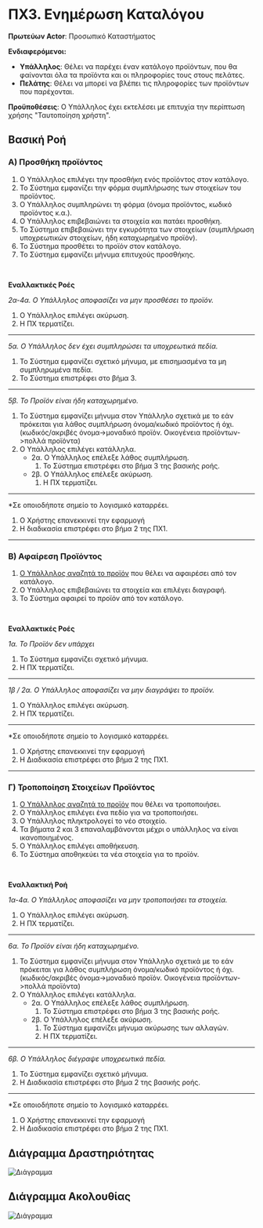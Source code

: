 # ΠΧ3. Ενημέρωση Καταλόγου

**Πρωτεύων Actor**: Προσωπικό Καταστήματος  

**Ενδιαφερόμενοι:**
- **Υπάλληλος**: Θέλει να παρέχει έναν κατάλογο προϊόντων, που θα φαίνονται όλα τα προϊόντα και οι πληροφορίες τους στους πελάτες.  
- **Πελάτης**: Θέλει να μπορεί να βλέπει τις πληροφορίες των προϊόντων που παρέχονται.

**Προϋποθέσεις**: Ο Υπάλληλος έχει εκτελέσει με επιτυχία την περίπτωση χρήσης "Ταυτοποίηση χρήστη".


## Βασική Ροή

### Α) Προσθήκη προϊόντος

1. Ο Υπάλληλος επιλέγει την προσθήκη ενός προϊόντος στον κατάλογο.
2. Το Σύστημα εμφανίζει την φόρμα συμπλήρωσης των στοιχείων του προϊόντος. 
3. Ο Υπάλληλος συμπληρώνει τη φόρμα (όνομα προϊόντος, κωδικό προϊόντος κ.α.).
4. Ο Υπάλληλος επιβεβαιώνει τα στοιχεία και πατάει προσθήκη.
5. Το Σύστημα επιβεβαιώνει την εγκυρότητα των στοιχείων (συμπλήρωση υποχρεωτικών στοιχείων, ήδη καταχωρημένο προϊόν).
6. Το Σύστημα προσθέτει το προϊόν στον κατάλογο.
7. Το Σύστημα εμφανίζει μήνυμα επιτυχούς προσθήκης.

</br>

**Εναλλακτικές Ροές**

*2α-4α. Ο Υπάλληλος αποφασίζει να μην προσθέσει το προϊόν.*
1. Ο Υπάλληλος επιλέγει ακύρωση.
2. Η ΠΧ τερματίζει.
---

*5α. Ο Υπάλληλος δεν έχει συμπληρώσει τα υποχρεωτικά πεδία.*
1. Το Σύστημα εμφανίζει σχετικό μήνυμα, με επισημασμένα τα μη συμπληρωμένα πεδία.
2. Το Σύστημα επιστρέφει στο βήμα 3.
---

*5β. Το Προϊόν είναι ήδη καταχωρημένο.*
1. Το Σύστημα εμφανίζει μήνυμα στον Υπάλληλο σχετικά με το εάν πρόκειται για λάθος συμπλήρωση όνομα/κωδικό προϊόντος ή όχι.
   (κωδικός/ακριβές όνομα->μοναδικό προϊόν. Οικογένεια προϊόντων->πολλά προϊόντα)
2. Ο Υπάλληλος επιλέγει κατάλληλα.
    * 2α. Ο Υπάλληλος επέλεξε λάθος συμπλήρωση.
        1. Το Σύστημα επιστρέφει στο βήμα 3 της βασικής ροής.
    * 2β. Ο Υπάλληλος επέλεξε ακύρωση.
        1. Η ΠΧ τερματίζει.
---

*Σε οποιοδήποτε σημείο το λογισμικό καταρρέει.
1. Ο Χρήστης επανεκκινεί την εφαρμογή 
2. Η διαδικασία επιστρέφει στο βήμα 2 της ΠΧ1.
---

### Β) Αφαίρεση Προϊόντος

1. [Ο Υπάλληλος αναζητά το προϊόν](uc2-product-search.md) που θέλει να αφαιρέσει από τον κατάλογο. 
2. Ο Υπάλληλος επιβεβαιώνει τα στοιχεία και επιλέγει διαγραφή.
3. Το Σύστημα αφαιρεί το προϊόν από τον κατάλογο.

</br>

**Εναλλακτικές Ροές**

*1α. Το Προϊόν δεν υπάρχει*
1. Το Σύστημα εμφανίζει σχετικό μήνυμα.
2. Η  ΠΧ τερματίζει.
---

*1β / 2α. Ο Υπάλληλος αποφασίζει να μην διαγράψει το προϊόν.*
1. Ο Υπάλληλος επιλέγει ακύρωση.
2. Η ΠΧ τερματίζει.
---

*Σε οποιοδήποτε σημείο το λογισμικό καταρρέει.
1. Ο Χρήστης επανεκκινεί την εφαρμογή 
2. Η Διαδικασία επιστρέφει στο βήμα 2 της ΠΧ1.
---

### Γ) Τροποποίηση Στοιχείων Προϊόντος

1. [Ο Υπάλληλος αναζητά το προϊόν](uc2-product-search.md) που θέλει να τροποποιήσει.
2. Ο Υπάλληλος επιλέγει ένα πεδίο για να τροποποιήσει.
3. Ο Υπάλληλος πληκτρολογεί το νέο στοιχείο.
4. Τα βήματα 2 και 3 επαναλαμβάνονται μέχρι ο υπάλληλος να είναι ικανοποιημένος.
5. Ο Υπάλληλος επιλέγει αποθήκευση.
6. Το Σύστημα αποθηκεύει τα νέα στοιχεία για το προϊόν.

</br>

**Εναλλακτική Ροή**

*1α-4α. Ο Υπάλληλος αποφασίζει να μην τροποποιήσει τα στοιχεία.*
1. Ο Υπάλληλος επιλέγει ακύρωση.
2. Η ΠΧ τερματίζει.
---

*6α. Το Προϊόν είναι ήδη καταχωρημένο.*
1. Το Σύστημα εμφανίζει μήνυμα στον Υπάλληλο σχετικά με το εάν πρόκειται για λάθος συμπλήρωση όνομα/κωδικό προϊόντος ή όχι.
   (κωδικός/ακριβές όνομα->μοναδικό προϊόν. Οικογένεια προϊόντων->πολλά προϊόντα)
2. Ο Υπάλληλος επιλέγει κατάλληλα.
    * 2α. Ο Υπάλληλος επέλεξε λάθος συμπλήρωση.
        1. Το Σύστημα επιστρέφει στο βήμα 3 της βασικής ροής.
    * 2β. Ο Υπάλληλος επέλεξε ακύρωση.
        1. Το Σύστημα εμφανίζει μήνυμα ακύρωσης των αλλαγών.
        2. Η ΠΧ τερματίζει.
---
*6β. Ο Υπάλληλος διέγραψε υποχρεωτικά πεδία.*
1. Το Σύστημα εμφανίζει σχετικό μήνυμα.
2. Η Διαδικασία επιστρέφει στο βήμα 2 της βασικής ροής.
---

*Σε οποιοδήποτε σημείο το λογισμικό καταρρέει.
1. Ο Χρήστης επανεκκινεί την εφαρμογή 
2. Η Διαδικασία επιστρέφει στο βήμα 2 της ΠΧ1.

## Διάγραμμα Δραστηριότητας
![Διάγραμμα](uml/requirements/activity-product-addition.png)

## Διάγραμμα Ακολουθίας
![Διάγραμμα](uml/requirements/sequence-update-product.png)